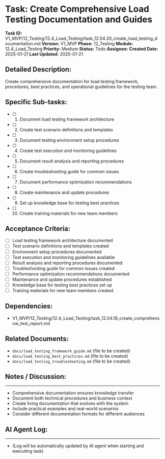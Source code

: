 # Task: Create Comprehensive Load Testing Documentation and Guides

**Task ID:** V1_MVP/12_Testing/12.4_Load_Testing/task_12.04.20_create_load_testing_documentation.md
**Version:** V1_MVP
**Phase:** 12_Testing
**Module:** 12.4_Load_Testing
**Priority:** Medium
**Status:** Todo
**Assignee:**
**Created Date:** 2025-01-21
**Last Updated:** 2025-01-21

## Detailed Description:
Create comprehensive documentation for load testing framework, procedures, best practices, and operational guidelines for the testing team.

## Specific Sub-tasks:
- [ ] 1. Document load testing framework architecture
- [ ] 2. Create test scenario definitions and templates
- [ ] 3. Document testing environment setup procedures
- [ ] 4. Create test execution and monitoring guidelines
- [ ] 5. Document result analysis and reporting procedures
- [ ] 6. Create troubleshooting guide for common issues
- [ ] 7. Document performance optimization recommendations
- [ ] 8. Create maintenance and update procedures
- [ ] 9. Set up knowledge base for testing best practices
- [ ] 10. Create training materials for new team members

## Acceptance Criteria:
- [ ] Load testing framework architecture documented
- [ ] Test scenario definitions and templates created
- [ ] Environment setup procedures documented
- [ ] Test execution and monitoring guidelines available
- [ ] Result analysis and reporting procedures documented
- [ ] Troubleshooting guide for common issues created
- [ ] Performance optimization recommendations documented
- [ ] Maintenance and update procedures established
- [ ] Knowledge base for testing best practices set up
- [ ] Training materials for new team members created

## Dependencies:
- V1_MVP/12_Testing/12.4_Load_Testing/task_12.04.19_create_comprehensive_test_report.md

## Related Documents:
- `docs/load_testing_framework_guide.md` (file to be created)
- `docs/load_testing_best_practices.md` (file to be created)
- `docs/load_testing_troubleshooting.md` (file to be created)

## Notes / Discussion:
---
* Comprehensive documentation ensures knowledge transfer
* Document both technical procedures and business context
* Create living documentation that evolves with the system
* Include practical examples and real-world scenarios
* Consider different documentation formats for different audiences

## AI Agent Log:
---
* (Log will be automatically updated by AI agent when starting and executing task)
